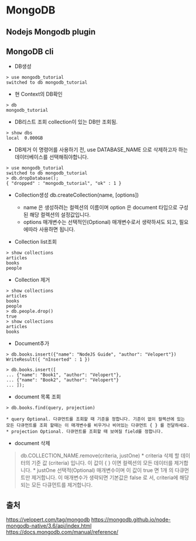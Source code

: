 # MongoDB

## Nodejs Mongodb plugin

## MongoDB cli

* DB생성
```
> use mongodb_tutorial
switched to db mongodb_tutorial
```

* 현 Context의 DB확인
```
> db
mongodb_tutorial
```

* DB리스트 조회
collection이 있는 DB만 조회됨. 

```
> show dbs
local  0.000GB
```

* DB제거
이 명령어를 사용하기 전, use DATABASE_NAME 으로 삭제하고자 하는 데이터베이스를 선택해줘야합니다.
```
> use mongodb_tutorial
switched to db mongodb_tutorial
> db.dropDatabase();
{ "dropped" : "mongodb_tutorial", "ok" : 1 }
```

* Collection생성
db.createCollection(name, [options]) 
    * name 은 생성하려는 컬렉션의 이름이며 option 은 document 타입으로 구성된 해당 컬렉션의 설정값입니다.
    * options 매개변수는 선택적인(Optional) 매개변수로서 생략하셔도 되고, 필요에따라 사용하면 됩니다.

* Collection list조회
```
> show collections
articles
books
people
```

* Collection 제거
```
> show collections
articles
books
people
> db.people.drop()
true
> show collections
articles
books
```

* Document추가
```
> db.books.insert({"name": "NodeJS Guide", "author": "Velopert"})
WriteResult({ "nInserted" : 1 })
```

```
> db.books.insert([
... {"name": "Book1", "author": "Velopert"},
... {"name": "Book2", "author": "Velopert"}
... ]);
```

* document 목록 조회

```
> db.books.find(query, projection)
```
    * query Optional. 다큐먼트를 조회할 때 기준을 정합니다. 기준이 없이 컬렉션에 있는 모든 다큐먼트를 조회 할때는 이 매개변수를 비우거나 비어있는 다큐먼트 { } 를 전달하세요.
    * projection Optional. 다큐먼트를 조회할 때 보여질 field를 정합니다.

* document 삭제
> db.COLLECTION_NAME.remove(criteria, justOne)
    * criteria	삭제 할 데이터의 기준 값 (criteria) 입니다. 이 값이 { } 이면 컬렉션의 모든 데이터를 제거합니다.
    * justOne	선택적(Optional) 매개변수이며 이 값이 true 면 1개 의 다큐먼트만 제거합니다. 이 매개변수가 생략되면 기본값은 false 로 서, criteria에 해당되는 모든 다큐먼트를 제거합니다.

## 출처
https://velopert.com/tag/mongodb
https://mongodb.github.io/node-mongodb-native/3.6/api/index.html
https://docs.mongodb.com/manual/reference/
